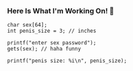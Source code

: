### Here Is What I'm Working On! 👋

    char sex[64];
    int penis_size = 3; // inches
     
    printf("enter sex password");
    gets(sex); // haha funny
     
    printf("penis size: %i\n", penis_size);
